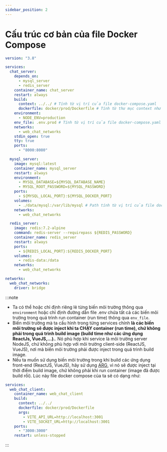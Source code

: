 ```yaml
---
sidebar_position: 2
---
```


# Cấu trúc cơ bản của file Docker Compose

```yaml
version: "3.8"

services:
  chat_server:
    depends_on:
      - mysql_server
      - redis_server
    container_name: chat_server
    restart: always
    build:
      context: ../../ # Tính từ vị trí của file docker-compose.yaml
      dockerfile: docker/prod/Dockerfile # Tính từ thư mục context như đã cấu hình cấu hình ở dòng trên
    environment:
      - NODE_ENV=production
    env_file: .env.prod # Tính từ vị trí của file docker-compose.yaml
    networks:
      - web_chat_networks
    stdin_open: true
    tty: true
    ports:
      - "8000:8080"

  mysql_server:
    image: mysql:latest
    container_name: mysql_server
    restart: always
    environment:
      - MYSQL_DATABASE=${MYSQL_DATABASE_NAME}
      - MYSQL_ROOT_PASSWORD=${MYSQL_PASSWORD}
    ports:
      - ${MYSQL_LOCAL_PORT}:${MYSQL_DOCKER_PORT}
    volumes:
      - ./data/mysql:/var/lib/mysql # Path tính từ vị trí của file docker-compose.yaml
    networks:
      - web_chat_networks

  redis_server:
    image: redis:7.2-alpine
    command: redis-server --requirepass ${REDIS_PASSWORD}
    container_name: redis_server
    restart: always
    ports:
      - ${REDIS_LOCAL_PORT}:${REDIS_DOCKER_PORT}
    volumes:
      - redis-data:/data
    networks:
      - web_chat_networks

networks:
  web_chat_networks:
    driver: bridge
```

:::note

- Ta có thể hoặc chỉ định riêng lẻ từng biến môi trường thông qua `environment` hoặc chỉ định đường dẫn file .env chứa tất cả các biến môi trường trong quá trình run container (run time) thông qua `env_file`.
- Biến môi trường mà ta cấu hình trong từng services chính **là các biến môi trường sẽ được inject khi ta CHẠY container (run time), chứ không phải trong quá trình build image (build time như các ứng dụng ReactJs, VueJS,...).**. Nó phù hợp khi service là môi trường server NodeJS, chứ không phù hợp với môi trường client-side (ReactJS, VueJS), nơi mà biến môi trường phải được inject trong quá trình build image.
- Nếu ta muốn sử dụng biến môi trường trong khi build các ứng dụng front-end (ReactJS, VueJS), hãy sử dụng [ARG](../reference/docker-file#kết-hợp-với-env), vì nó sẽ được inject tại thời điểm build image, chứ không phải khi run container (image đã được build rồi). Lúc này file docker compose của ta sẽ có dạng như:

```yaml
services:
  web_chat_client:
    container_name: web_chat_client
    build:
      context: ../../
      dockerfile: docker/prod/Dockerfile
      args:
        - VITE_API_URL=http://localhost:3001
        - VITE_SOCKET_URL=http://localhost:3001
    ports:
      - "3000:3000"
    restart: unless-stopped
```

:::
